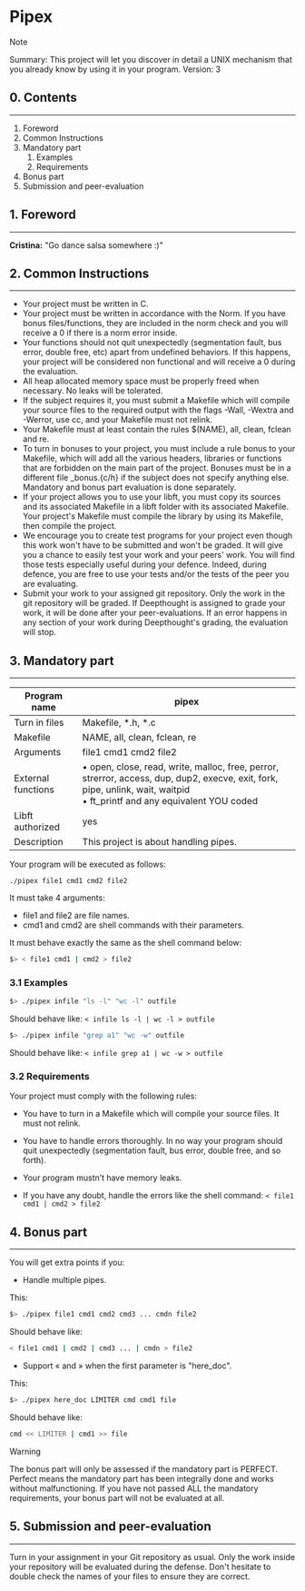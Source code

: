 # Pipex

>[!note]
>Summary: This project will let you discover in detail a UNIX mechanism that you already know by using it in your program.
 Version: 3

## 0. Contents
---

1. Foreword
2. Common Instructions
3. Mandatory part
	1. Examples
	2. Requirements
4. Bonus part
5. Submission and peer-evaluation

## 1. Foreword
---

**Cristina:** "Go dance salsa somewhere :)"

## 2. Common Instructions
---

- Your project must be written in C.
- Your project must be written in accordance with the Norm. If you have bonus files/functions, they are included in the norm check and you will receive a 0 if there is a norm error inside.
- Your functions should not quit unexpectedly (segmentation fault, bus error, double free, etc) apart from undefined behaviors. If this happens, your project will be considered non functional and will receive a 0 during the evaluation.
- All heap allocated memory space must be properly freed when necessary. No leaks will be tolerated.
- If the subject requires it, you must submit a Makefile which will compile your source files to the required output with the flags -Wall, -Wextra and -Werror, use cc, and your Makefile must not relink.
- Your Makefile must at least contain the rules $(NAME), all, clean, fclean and re.
- To turn in bonuses to your project, you must include a rule bonus to your Makefile, which will add all the various headers, libraries or functions that are forbidden on the main part of the project. Bonuses must be in a different file _bonus.{c/h} if the subject does not specify anything else. Mandatory and bonus part evaluation is done separately.
- If your project allows you to use your libft, you must copy its sources and its associated Makefile in a libft folder with its associated Makefile. Your project's Makefile must compile the library by using its Makefile, then compile the project.
- We encourage you to create test programs for your project even though this work won't have to be submitted and won't be graded. It will give you a chance to easily test your work and your peers' work. You will find those tests especially useful during your defence. Indeed, during defence, you are free to use your tests and/or the tests of the peer you are evaluating.
- Submit your work to your assigned git repository. Only the work in the git repository will be graded. If Deepthought is assigned to grade your work, it will be done after your peer-evaluations. If an error happens in any section of your work during Deepthought's grading, the evaluation will stop.

## 3. Mandatory part
---

| Program name       | pipex                                                                                                                                                                      |
| ------------------ | -------------------------------------------------------------------------------------------------------------------------------------------------------------------------- |
| Turn in files      | Makefile, \*.h, \*.c                                                                                                                                                       |
| Makefile           | NAME, all, clean, fclean, re                                                                                                                                               |
| Arguments          | file1 cmd1 cmd2 file2                                                                                                                                                      |
| External functions | • open, close, read, write, malloc, free, perror, strerror, access, dup, dup2, execve, exit, fork, pipe, unlink, wait, waitpid<br>• ft_printf and any equivalent YOU coded |
| Libft authorized   | yes                                                                                                                                                                        |
| Description        | This project is about handling pipes.                                                                                                                                      |

Your program will be executed as follows:

`./pipex file1 cmd1 cmd2 file2`

It must take 4 arguments:
- file1 and file2 are file names.
- cmd1 and cmd2 are shell commands with their parameters.

It must behave exactly the same as the shell command below:

```sh
$> < file1 cmd1 | cmd2 > file2
```

### 3.1 Examples
```sh
$> ./pipex infile "ls -l" "wc -l" outfile
```
Should behave like: `< infile ls -l | wc -l > outfile`
```sh
$> ./pipex infile "grep a1" "wc -w" outfile
```
Should behave like: `< infile grep a1 | wc -w > outfile`

### 3.2 Requirements
Your project must comply with the following rules:

- You have to turn in a Makefile which will compile your source files. It must not relink.

- You have to handle errors thoroughly. In no way your program should quit unexpectedly (segmentation fault, bus error, double free, and so forth).

- Your program mustn’t have memory leaks.

- If you have any doubt, handle the errors like the shell command:
`< file1 cmd1 | cmd2 > file2`

## 4. Bonus part
---

You will get extra points if you:

- Handle multiple pipes.

This:
```sh
$> ./pipex file1 cmd1 cmd2 cmd3 ... cmdn file2
```

Should behave like:
```sh
< file1 cmd1 | cmd2 | cmd3 ... | cmdn > file2
```

- Support « and » when the first parameter is "here_doc".

This:
```sh
$> ./pipex here_doc LIMITER cmd cmd1 file
```
Should behave like:
```sh
cmd << LIMITER | cmd1 >> file
```

>[!warning]
>The bonus part will only be assessed if the mandatory part is
PERFECT. Perfect means the mandatory part has been integrally done
and works without malfunctioning. If you have not passed ALL the
mandatory requirements, your bonus part will not be evaluated at all.

## 5. Submission and peer-evaluation
---

Turn in your assignment in your Git repository as usual. Only the work inside your repository will be evaluated during the defense. Don't hesitate to double check the names of your files to ensure they are correct.
